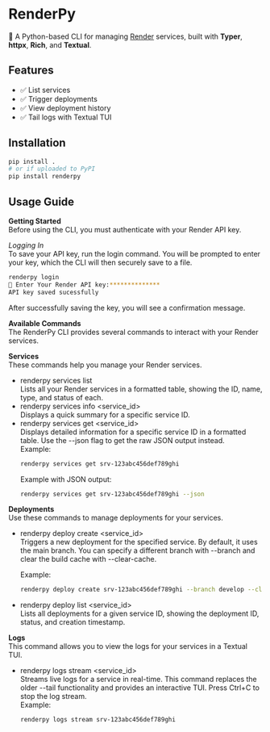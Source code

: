 # RenderPy

🚀 A Python-based CLI for managing [Render](https://render.com) services, built with **Typer**, **httpx**, **Rich**, and **Textual**.

## Features
- ✅ List services
- ✅ Trigger deployments
- ✅ View deployment history
- ✅ Tail logs with Textual TUI

## Installation
```bash
pip install .
# or if uploaded to PyPI
pip install renderpy
```
## Usage Guide
**Getting Started**  
Before using the CLI, you must authenticate with your Render API key.

*Logging In*  
To save your API key, run the login command. You will be prompted to enter your key, which the CLI will then securely save to a file.

```bash
renderpy login
🔑 Enter Your Render API key:**************
API key saved sucessfully
```

After successfully saving the key, you will see a confirmation message.

**Available Commands**  
The RenderPy CLI provides several commands to interact with your Render services.

**Services**  
These commands help you manage your Render services.  
 * renderpy services list  
   Lists all your Render services in a formatted table, showing the ID, name, type, and status of each.  
 * renderpy services info <service_id>  
   Displays a quick summary for a specific service ID.  
 * renderpy services get <service_id>  
   Displays detailed information for a specific service ID in a formatted table. Use the --json flag to get the raw JSON output instead.    
   Example:
   ```bash
   renderpy services get srv-123abc456def789ghi
   ```  
   Example with JSON output:
   ```bash
   renderpy services get srv-123abc456def789ghi --json
   ```  
   
**Deployments**  
Use these commands to manage deployments for your services.
 * renderpy deploy create <service_id>  
   Triggers a new deployment for the specified service. By default, it uses the main branch. You can specify a different branch with --branch and clear the build cache with --clear-cache.  
  
   Example:
   ```bash
   renderpy deploy create srv-123abc456def789ghi --branch develop --clear-cache
   ```  
 * renderpy deploy list <service_id>  
   Lists all deployments for a given service ID, showing the deployment ID, status, and creation timestamp.  
   
**Logs**  
This command allows you to view the logs for your services in a Textual TUI.  
 * renderpy logs stream <service_id>  
   Streams live logs for a service in real-time. This command replaces the older --tail functionality and provides an interactive TUI. Press Ctrl+C to stop the log stream.    
   Example:
   ```bash
   renderpy logs stream srv-123abc456def789ghi
   ```
